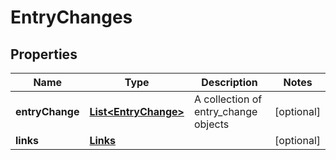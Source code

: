 
# EntryChanges

## Properties
Name | Type | Description | Notes
------------ | ------------- | ------------- | -------------
**entryChange** | [**List&lt;EntryChange&gt;**](EntryChange.md) | A collection of entry_change objects |  [optional]
**links** | [**Links**](Links.md) |  |  [optional]



